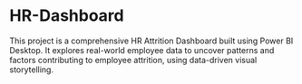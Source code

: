 # HR-Dashboard
This project is a comprehensive HR Attrition Dashboard built using Power BI Desktop. It explores real-world employee data to uncover patterns and factors contributing to employee attrition, using data-driven visual storytelling.

